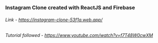 ### Instagram Clone created with ReactJS and Firebase 
###### Link - https://instagram-clone-53f1a.web.app/

###### Tutorial followed  -  https://www.youtube.com/watch?v=f7T48W0cwXM 
